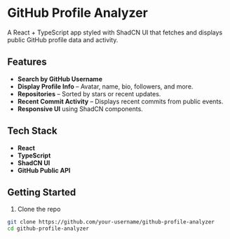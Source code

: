 # GitHub Profile Analyzer

A React + TypeScript app styled with ShadCN UI that fetches and displays public GitHub profile data and activity.

## Features

- **Search by GitHub Username**
- **Display Profile Info** – Avatar, name, bio, followers, and more.
- **Repositories** – Sorted by stars or recent updates.
- **Recent Commit Activity** – Displays recent commits from public events.
- **Responsive UI** using ShadCN components.

## Tech Stack

- **React**
- **TypeScript**
- **ShadCN UI**
- **GitHub Public API**

## Getting Started

1. Clone the repo  
```bash
git clone https://github.com/your-username/github-profile-analyzer
cd github-profile-analyzer
